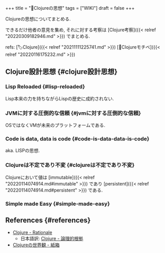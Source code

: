 +++
title = "📝Clojureの思想"
tags = ["WIKI"]
draft = false
+++

Clojureの思想についてまとめる.

できるだけ他者の意見を集め,
それに対する考察は [Clojure考察]({{< relref "20220309182946.md" >}}) でまとめる.

refs: [🏷Clojure]({{< relref "20211111225741.md" >}}) [📝Clojureモチベ]({{< relref "20220116175232.md" >}})


## Clojure設計思想 {#clojure設計思想}


### Lisp Reloaded {#lisp-reloaded}

Lisp本来の力を持ちながらLispの歴史に成約されない.


### JVMに対する圧倒的な信頼 {#jvmに対する圧倒的な信頼}

OSではなくVMが未来のプラットフォームである.


### Code is data, data is code {#code-is-data-data-is-code}

aka. LISPの思想.


### Clojureは不定であり不変 {#clojureは不定であり不変}

Clojureにおいて値は [immutable]({{< relref "20220114074914.md#immutable" >}}) であり [persistent]({{< relref "20220114074914.md#persistent" >}}) である.


### Simple made Easy {#simple-made-easy}


## References {#references}

-   [Clojure - Rationale](https://clojure.org/about/rationale)
    -   日本語訳: [Clojure - 論理的根拠](https://japan-clojurians.github.io/clojure-site-ja/about/rationale.html)
-   [Clojureの世界観 - 紙箱](https://boxofpapers.hatenablog.com/entry/2017/04/10/154333)

